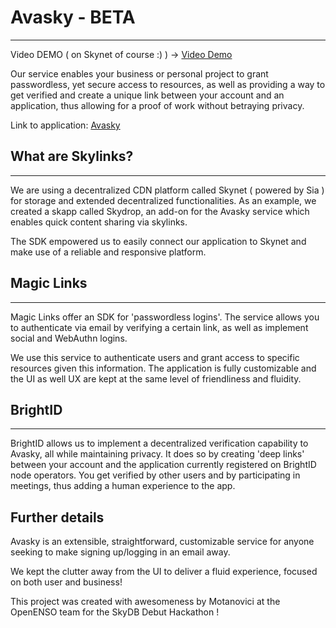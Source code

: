 # Avasky - BETA

---

Video DEMO ( on Skynet of course :) ) -> [Video Demo](https://siasky.net/AAC9PH7f7Z63rL2UGEIE7vnkqVrIbsCZKGZlA5AzDPcZAQ)

Our service enables your business or personal project to grant passwordless, yet secure access to resources, as well as providing a way to get verified and create a unique link between your account and an application, thus allowing for a proof of work without betraying privacy.

Link to application: [Avasky](https://siasky.net/_AFsJsvZW3PrMNuQH8nC3EuIJdj3hmc1HU-iMkxhDanG5g/)


## What are Skylinks?

---

We are using a decentralized CDN platform called Skynet ( powered by Sia ) for storage and extended decentralized functionalities. As an example, we created a skapp called Skydrop, an add-on for the Avasky service which enables quick content sharing via skylinks.

The SDK empowered us to easily connect our application to Skynet and make use of a reliable and responsive platform.


## Magic Links

---

Magic Links offer an SDK for 'passwordless logins'. The service allows you to authenticate via email by verifying a certain link, as well as implement social and WebAuthn logins.

We use this service to authenticate users and grant access to specific resources given this information. The application is fully customizable and the UI as well UX
are kept at the same level of friendliness and fluidity.

## BrightID

---

BrightID allows us to implement a decentralized verification capability to Avasky, all while maintaining privacy. It does so by creating 'deep links' between your account and the application currently registered on BrightID node operators. You get verified by other users and by participating in meetings, thus adding a human experience to the app.

## Further details

Avasky is an extensible, straightforward, customizable service for anyone seeking to make signing up/logging in an email away.

We kept the clutter away from the UI to deliver a fluid experience, focused on both user and business!

This project was created with awesomeness by Motanovici at the OpenENSO team for the SkyDB Debut Hackathon !
